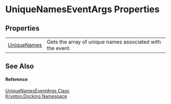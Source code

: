 # UniqueNamesEventArgs Properties




## Properties
<table>
<tr>
<td><a href="7af1ee62-f041-5b0d-b333-d1d7324a5a4b.md">UniqueNames</a></td>
<td>Gets the array of unique names associated with the event.</td></tr>
</table>

## See Also


#### Reference
<a href="3f222df7-a0a1-70c4-0289-d9f7b9900c8b.md">UniqueNamesEventArgs Class</a>  
<a href="98399376-cf41-9454-4b4d-4fab2ca20bc7.md">Krypton.Docking Namespace</a>  
